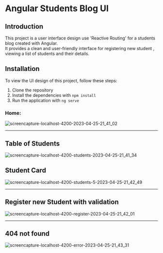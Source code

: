 
# Angular Students Blog UI

## Introduction
This project is a user interface design use 'Reactive Routing' for a students blog created with Angular.<br>
It provides a clean and user-friendly interface for registering new student , viewing a list of students and their details.


## Installation
To view the UI design of this project, follow these steps:

1. Clone the repository
2. Install the dependencies with `npm install`
3. Run the application with `ng serve`


### Home:
![screencapture-localhost-4200-2023-04-25-21_41_02](https://user-images.githubusercontent.com/63107268/234386557-ef8737fe-0671-4d45-a1e6-b4d2a846458a.png)

<hr>

## Table of Students
![screencapture-localhost-4200-students-2023-04-25-21_41_34](https://user-images.githubusercontent.com/63107268/234386549-ed39bef8-ac1e-4e82-b6fb-1e6a557d4b88.png)


## Student Card
![screencapture-localhost-4200-students-5-2023-04-25-21_42_49](https://user-images.githubusercontent.com/63107268/234386545-e1d75e23-43c2-4108-948c-754d999e6f93.png)

<hr>

## Register new Student with validation
![screencapture-localhost-4200-register-2023-04-25-21_42_01](https://user-images.githubusercontent.com/63107268/234386535-d1c3478b-e202-434a-845d-47a724723161.png)

<hr>

## 404 not found
![screencapture-localhost-4200-error-2023-04-25-21_43_31](https://user-images.githubusercontent.com/63107268/234386526-bfed8a45-f076-4379-bb62-66dfa3d39997.png)
